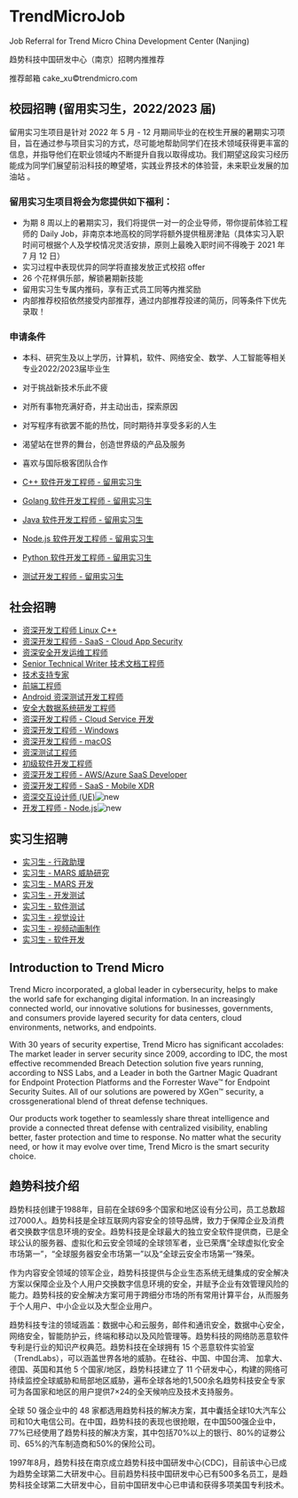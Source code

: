 # TrendMicroJob

Job Referral for Trend Micro China Development Center (Nanjing)

趋势科技中国研发中心（南京）招聘内推推荐

推荐邮箱 cake_xu©trendmicro.com

## 校园招聘 (留用实习生，2022/2023 届)

留用实习生项目是针对 2022 年 5 月 - 12 月期间毕业的在校生开展的暑期实习项目，旨在通过参与项目实习的方式，尽可能地帮助同学们在技术领域获得更丰富的信息，并指导他们在职业领域内不断提升自我以取得成功。我们期望这段实习经历能成为同学们展望前沿科技的瞭望塔，实践业界技术的体验营，未来职业发展的加油站 。

### 留用实习生项目将会为您提供如下福利：
- 为期 8 周以上的暑期实习，我们将提供一对一的企业导师，带你提前体验工程师的 Daily Job，非南京本地高校的同学将额外提供租房津贴（具体实习入职时间可根据个人及学校情况灵活安排，原则上最晚入职时间不得晚于 2021 年 7 月 12 日）
- 实习过程中表现优异的同学将直接发放正式校招 offer
- 26 个花样俱乐部，解锁暑期新技能
- 留用实习生专属内推码，享有正式员工同等内推奖励
- 内部推荐校招依然接受内部推荐，通过内部推荐投递的简历，同等条件下优先录取！


### 申请条件

- 本科、研究生及以上学历，计算机，软件、网络安全、数学、人工智能等相关专业2022/2023届毕业生
- 对于挑战新技术乐此不疲
- 对所有事物充满好奇，并主动出击，探索原因
- 对写程序有欲罢不能的热忱，同时期待并享受多彩的人生
- 渴望站在世界的舞台，创造世界级的产品及服务
- 喜欢与国际极客团队合作


- [C++ 软件开发工程师 - 留用实习生](campus/1.md)
- [Golang 软件开发工程师 - 留用实习生](campus/2.md)
- [Java 软件开发工程师 - 留用实习生](campus/3.md)
- [Node.js 软件开发工程师 - 留用实习生](campus/4.md)
- [Python 软件开发工程师 - 留用实习生](campus/5.md)
- [测试开发工程师 - 留用实习生](campus/6.md)


## 社会招聘

- [资深开发工程师 Linux C++](social/1.md)
- [资深开发工程师 - SaaS - Cloud App Security](social/2.md)
- [资深安全开发运维工程师](social/3.md)
- [Senior Technical Writer 技术文档工程师](social/4.md)
- [技术支持专家](social/6.md)
- [前端工程师](social/7.md)
- [Android 资深测试开发工程师](social/8.md)
- [安全大数据系统研发工程师](social/9.md)
- [资深开发工程师 - Cloud Service 开发](social/10.md)
- [资深开发工程师 - Windows](social/11.md)
- [资深开发工程师 - macOS](social/12.md)
- [资深测试工程师](social/13.md)
- [初级软件开发工程师](social/14.md)
- [资深开发工程师 - AWS/Azure SaaS Developer](social/15.md)
- [资深开发工程师 - SaaS - Mobile XDR](social/16.md)
- [资深交互设计师 (UE)](social/17.md)![new](https://img.shields.io/badge/new-brightengreen)
- [开发工程师 - Node.js](social/18.md)![new](https://img.shields.io/badge/new-brightengreen)


## 实习生招聘

- [实习生 - 行政助理](intern/2.md)
- [实习生 - MARS 威胁研究](intern/3.md)
- [实习生 - MARS 开发](intern/4.md)
- [实习生 - 开发测试](intern/5.md)
- [实习生 - 软件测试](intern/6.md)
- [实习生 - 视觉设计](intern/7.md)
- [实习生 - 视频动画制作](intern/8.md)
- [实习生 - 软件开发](intern/10.md)


## Introduction to Trend Micro

Trend Micro incorporated, a global leader in cybersecurity, helps to make the world safe for exchanging digital information. In an increasingly connected world, our innovative solutions for businesses, governments, and consumers provide layered security for data centers, cloud environments, networks, and endpoints.

With 30 years of security expertise, Trend Micro has significant accolades: The market leader in server security since 2009, according to IDC, the most effective recommended Breach Detection solution five years running, according to NSS Labs, and a Leader in both the Gartner Magic Quadrant for Endpoint Protection Platforms and the Forrester Wave™ for Endpoint Security Suites. All of our solutions are powered by XGen™ security, a crossgenerational blend of threat defense techniques.

Our products work together to seamlessly share threat intelligence and provide a connected threat defense with centralized visibility, enabling better, faster protection and time to response. No matter what the security need, or how it may evolve over time, Trend Micro is the smart security choice.


## 趋势科技介绍

趋势科技创建于1988年，目前在全球69多个国家和地区设有分公司，员工总数超过7000人。趋势科技是全球互联网内容安全的领导品牌，致力于保障企业及消费者交换数字信息环境的安全。趋势科技是全球最大的独立安全软件提供商，已是全球公认的服务器、虚拟化和云安全领域的全球领军者，业已荣膺“全球虚拟化安全市场第一”，“全球服务器安全市场第一”以及“全球云安全市场第一”殊荣。

作为内容安全领域的领军企业，趋势科技提供与企业生态系统无缝集成的安全解决方案以保障企业及个人用户交换数字信息环境的安全，并赋予企业有效管理风险的能力。趋势科技的安全解决方案可用于跨细分市场的所有常用计算平台，从而服务于个人用户、中小企业以及大型企业用户。

趋势科技专注的领域涵盖：数据中心和云服务，邮件和通讯安全，数据中心安全，网络安全，智能防护云，终端和移动以及风险管理等。趋势科技的网络防恶意软件专利是行业的知识产权典范。趋势科技在全球拥有 15 个恶意软件实验室（TrendLabs），可以涵盖世界各地的威胁。在硅谷、中国、中国台湾、 加拿大、 德国、英国和其他 5 个国家/地区，趋势科技建立了 11 个研发中心，构建的网络可持续监控全球威胁和局部地区威胁，遍布全球各地的1,500余名趋势科技安全专家可为各国家和地区的用户提供7×24的全天候响应及技术支持服务。

全球 50 强企业中的 48 家都选用趋势科技的解决方案，其中囊括全球10大汽车公司和10大电信公司。在中国，趋势科技的表现也很抢眼，在中国500强企业中，77%已经使用了趋势科技的解决方案，其中包括70%以上的银行、80%的证劵公司、65%的汽车制造商和50%的保险公司。

1997年8月，趋势科技在南京成立趋势科技中国研发中心(CDC)，目前该中心已成为趋势全球第二大研发中心。目前趋势科技中国研发中心已有500多名员工，是趋势科技全球第二大研发中心，目前中国研发中心已申请和获得多项美国专利技术。